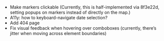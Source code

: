* Make markers clickable
  (Currently, this is half-implemented via 8f3e22d,
  setting popups on markers instead of directly on the map.)
* A11y: how to keyboard-navigate date selection?
* Add 404 page
* Fix visual feedback when hovering over comboboxes
  (currently, there’s jitter when moving across element boundaries)
